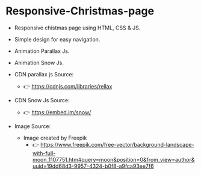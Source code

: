# Responsive-Christmas-page

* Responsive chistmas page using HTML, CSS & JS.
* Simple design for easy navigation.
* Animation Parallax Js.
* Animation Snow Js.

* CDN parallax js Source:
    * 👉 https://cdnjs.com/libraries/rellax

* CDN Snow Js Source:
    * 👉 https://embed.im/snow/

* Image Source:
    * Image created by Freepik
        * 👉 https://www.freepik.com/free-vector/background-landscape-with-full-moon_1107751.htm#query=moon&position=0&from_view=author&uuid=19dd68d3-9957-4324-b0f8-a9fca93ee7f6
